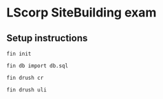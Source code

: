 # LScorp SiteBuilding exam

## Setup instructions


```fin init```

```fin db import db.sql```

```fin drush cr```

```fin drush uli```
